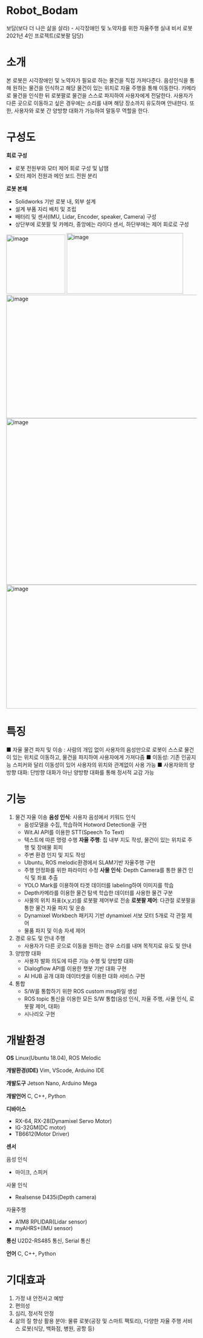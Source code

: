 # Robot_Bodam
보담(보다 더 나은 삶을 살라) - 시각장애인 및 노약자를 위한 자율주행 실내 비서 로봇
2021년 4인 프로젝트(로봇팔 담당)

# 소개
   본 로봇은 시각장애인 및 노약자가 필요로 하는 물건을 직접 가져다준다. 음성인식을 통해 원하는 물건을 인식하고 해당 물건이 있는 위치로 자율 주행을 통해 이동한다. 카메라로 물건을 인식한 뒤 로봇팔로 물건을 스스로 파지하여 사용자에게 전달한다. 사용자가 다른 곳으로 이동하고 싶은 경우에는 소리를 내며 해당 장소까지 유도하며 안내한다. 또한, 사용자와 로봇 간 양방향 대화가 가능하여 말동무 역할을 한다.

# 구성도
**회로 구성**    

- 로봇 전원부와 모터 제어 회로 구성 및 납땜
- 모터 제어 전원과 메인 보드 전원 분리

**로봇 본체**

- Solidworks 기반 로봇 내, 외부 설계
- 설계 부품 자리 배치 및 조립
- 배터리 및 센서(IMU, Lidar, Encoder, speaker, Camera)   구성
- 상단부에 로봇팔 및 카메라, 중앙에는 라이다 센서, 하단부에는 제어 회로로 구성
<img width="156" height="156" alt="image" src="https://github.com/user-attachments/assets/46daa55b-9f33-4114-9304-bcee7a3bff4f" />
<img width="308" height="160" alt="image" src="https://github.com/user-attachments/assets/777b3797-3531-4637-8bff-c10abc6108aa" />
<img width="576" height="326" alt="image" src="https://github.com/user-attachments/assets/0e9b0e37-e3bf-4d62-abe0-ec39bc7ffcad" />
<img width="645" height="440" alt="image" src="https://github.com/user-attachments/assets/5580a505-e718-451a-b594-e0d68f0ce86c" />
<img width="513" height="327" alt="image" src="https://github.com/user-attachments/assets/51e5e4b8-a108-4d73-9633-2a466e7c36fa" />


# 특징
■ 자율 물건 파지 및 이송 : 사람의 개입 없이 사용자의 음성만으로 로봇이 스스로 물건이 있는 위치로 이동하고, 물건을 파지하여 사용자에게 가져다줌
■ 이동성: 기존 인공지능 스피커와 달리 이동성이 있어 사용자의 위치와 관계없이 사용 가능
■ 사용자와의 양방향 대화: 단방향 대화가 아닌 양방향 대화를 통해 정서적 교감 가능

# 기능
1. 물건 자율 이송
   **음성 인식**: 사용자 음성에서 키워드 인식
      - 음성모델을 수집, 학습하여 Hotword Detection을 구현
      - Wit.AI API를 이용한 STT(Speech To Text)
      - 텍스트에 따른 명령 수행
   **자율 주행**: 집 내부 지도 작성, 물건이 있는 위치로 주행 및 장애물 회피
      - 주변 환경 인지 및 지도 작성
      - Ubuntu, ROS melodic환경에서 SLAM기반 자율주행 구현
      - 주행 안정화를 위한 파라미터 수정 
   **사물 인식**: Depth Camera를 통한 물건 인식 및 좌표 추출
      - YOLO Mark를 이용하여 타겟 데이터를 labeling하여 이미지를 학습
      - Depth카메라를 이용한 물건 탐색 학습한 데이터를 사용한 물건 구분
      - 사물의 위치 좌표(x,y,z)를 로봇팔 제어부로 전송
   **로봇팔 제어**: 다관절 로봇팔을 통한 물건 자율 파지 및 운송
      - Dynamixel Workbech 패키지 기반 dynamixel 서보 모터 5개로 각 관절 제어
      - 물품 파지 및 이송 자세 제어
2. 경로 유도 및 안내 주행
   - 사용자가 다른 곳으로 이동을 원하는 경우 소리를 내며 목적지로 유도 및 안내
3. 양방향 대화
   - 사용자 발화 의도에 따른 기능 수행 및 양방향 대화
   - Dialogflow API를 이용한 챗봇 기반 대화 구현
   - AI HUB 공개 대화 데이터셋을 이용한 대화 서비스 구현
5. 통합
   - S/W를 통합하기 위한 ROS custom msg파일 생성
   - ROS topic 통신을 이용한 모든 S/W 통합(음성 인식, 자율 주행, 사물 인식, 로봇팔 제어, 대화)
   - 시나리오 구현

# 개발환경

**OS**
Linux(Ubuntu 18.04), ROS Melodic

**개발환경(IDE)**
Vim, VScode, Arduino IDE

**개발도구**
Jetson Nano, Arduino Mega

**개발언어**
C, C++, Python

**디바이스**
- RX-64, RX-28(Dynamixel Servo Motor)
- IG-32GM(DC motor)
- TB6612(Motor Driver)

**센서**

음성 인식
 - 마이크, 스피커
   
사물 인식
 - Realsense D435i(Depth camera)
   
자율주행 
 - A1M8 RPLIDAR(Lidar sensor)
 - myAHRS+(IMU sensor)

   
**통신**
U2D2-RS485 통신, Serial 통신

**언어**
C, C++, Python


# 기대효과
1. 가정 내 안전사고 예방
2. 편의성
3. 심리, 정서적 안정
4. 삶의 질 향상
활용 분야: 물류 로봇(공장 및 스마트 팩토리), 다양한 자율 주행 서비스 로봇(식당, 백화점, 병원, 공항 등) 

